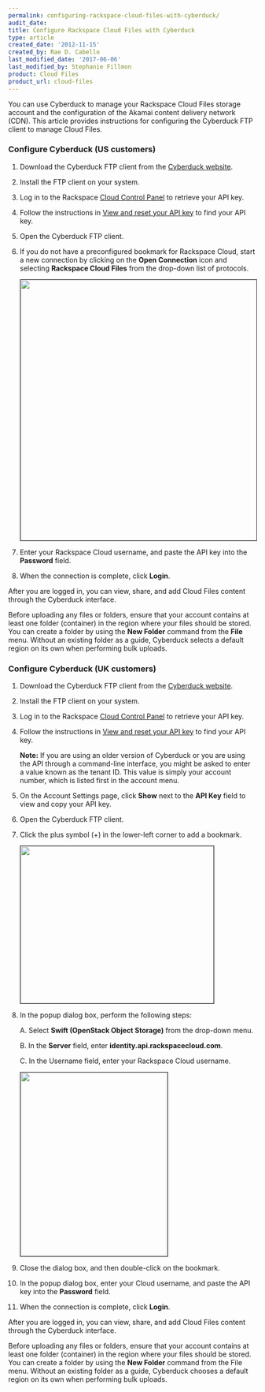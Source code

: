 ```yaml
---
permalink: configuring-rackspace-cloud-files-with-cyberduck/
audit_date:
title: Configure Rackspace Cloud Files with Cyberduck
type: article
created_date: '2012-11-15'
created_by: Rae D. Cabello
last_modified_date: '2017-06-06'
last_modified_by: Stephanie Fillmon
product: Cloud Files
product_url: cloud-files
---
```


You can use Cyberduck to manage your Rackspace Cloud Files storage account and the configuration of the Akamai content delivery network (CDN). This article provides instructions for configuring the Cyberduck FTP client to manage Cloud Files.

### Configure Cyberduck (US customers)

1.	Download the Cyberduck FTP client from the [Cyberduck website](https://trac.cyberduck.io/wiki/help/en/howto/cloudfiles).

2.	Install the FTP client on your system.

3.	Log in to the Rackspace [Cloud Control Panel](https://mycloud.rackspace.com) to retrieve your API key.

4.	Follow the instructions in [View and reset your API key](/how-to/view-and-reset-your-api-key) to find your API key.

5.	Open the Cyberduck FTP client.

6.	If you do not have a preconfigured bookmark for Rackspace Cloud, start a new connection by clicking on the **Open Connection** icon and selecting **Rackspace Cloud Files** from the drop-down list of protocols.

    <img src="{% asset_path cloud-files/configuring-rackspace-cloud-files-with-cyberduck/CyberDuckCFMenuSelectProtocol.png %}" width="941" height="529" border="1" alt=""  />

7.	Enter your Rackspace Cloud username, and paste the API key into the **Password** field.

8.	When the connection is complete, click **Login**.

After you are logged in, you can view, share, and add Cloud Files content through the Cyberduck interface.

Before uploading any files or folders, ensure that your account contains at least one folder (container) in the region where your files should be stored. You can create a folder by using the **New Folder** command from the **File** menu. Without an existing folder as a guide, Cyberduck selects a default region on its own when performing bulk uploads.

### Configure Cyberduck (UK customers)

1.	Download the Cyberduck FTP client from the [Cyberduck website](https://trac.cyberduck.io/wiki/help/en/howto/cloudfiles).

2.	Install the FTP client on your system.

3.	Log in to the Rackspace [Cloud Control Panel](https://mycloud.rackspace.com) to retrieve your API key.

4.	Follow the instructions in [View and reset your API key](/how-to/view-and-reset-your-api-key) to find your API key.

    **Note:** If you are using an older version of Cyberduck or you are using the API through a command-line interface, you might be asked to enter a value known as the tenant ID. This value is simply your account number, which is listed first in the account menu.

5.	On the Account Settings page, click **Show** next to the **API Key** field to view and copy your API key.

6.	Open the Cyberduck FTP client.

7.	Click the plus symbol (+) in the lower-left corner to add a bookmark.

    <img src="{% asset_path cloud-files/configuring-rackspace-cloud-files-with-cyberduck/cyberduck_for_UK_1.png %}" width="393" height="319" border="1" alt=""  />

8.	In the popup dialog box, perform the following steps:

    A. Select **Swift (OpenStack Object Storage)** from the drop-down menu.

    B. In the **Server** field, enter **identity.api.rackspacecloud.com**.

    C. In the Username field, enter your Rackspace Cloud username.

	<img src="{% asset_path cloud-files/configuring-rackspace-cloud-files-with-cyberduck/cyberduck6.png %}" width="299" height="373" border="1" alt=""  />

9.	Close the dialog box, and then double-click on the bookmark.

10. In the popup dialog box, enter your Cloud username, and paste the API key into the **Password** field.

11. When the connection is complete, click **Login**.

After you are logged in, you can view, share, and add Cloud Files content through the Cyberduck interface.

Before uploading any files or folders, ensure that your account contains at least one folder (container) in the region where your files should be stored. You can create a folder by using the **New Folder** command from the File menu. Without an existing folder as a guide, Cyberduck chooses a default region on its own when performing bulk uploads.
